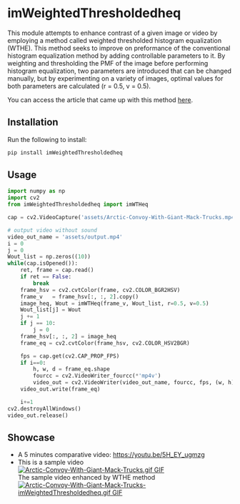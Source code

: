 # imWeightedThresholdedheq
This module attempts to enhance contrast of a given image or video by employing a method called weighted thresholded histogram equalization (WTHE). This method seeks to improve on preformance of the conventional histogram equalization method by adding controllable parameters to it. By weighting and thresholding the PMF of the image before performing histogram equalization, two parameters are introduced that can be changed manually, but by experimenting on a variety of images, optimal values for both parameters are calculated (r = 0.5, v = 0.5).

You can access the article that came up with this method [here](https://www.researchgate.net/publication/3183125_Ward_RK_Fast_ImageVideo_Contrast_Enhancement_Based_on_Weighted_Thresholded_Histogram_Equalization_IEEE_Trans_Consumer_Electronics_532_757-764).  


## Installation

Run the following to install:

```python
pip install imWeightedThresholdedheq
```

## Usage

```python
import numpy as np
import cv2
from imWeightedThresholdedheq import imWTHeq 

cap = cv2.VideoCapture('assets/Arctic-Convoy-With-Giant-Mack-Trucks.mp4')

# output video without sound
video_out_name = 'assets/output.mp4'
i = 0
j = 0
Wout_list = np.zeros((10))
while(cap.isOpened()):
    ret, frame = cap.read()
    if ret == False:
        break
    frame_hsv = cv2.cvtColor(frame, cv2.COLOR_BGR2HSV)
    frame_v   = frame_hsv[:, :, 2].copy()
    image_heq, Wout = imWTHeq(frame_v, Wout_list, r=0.5, v=0.5)
    Wout_list[j] = Wout
    j += 1
    if j == 10:
        j = 0
    frame_hsv[:, :, 2] = image_heq
    frame_eq = cv2.cvtColor(frame_hsv, cv2.COLOR_HSV2BGR)

    fps = cap.get(cv2.CAP_PROP_FPS)
    if i==0:
        h, w, d = frame_eq.shape
        fourcc = cv2.VideoWriter_fourcc(*'mp4v')
        video_out = cv2.VideoWriter(video_out_name, fourcc, fps, (w, h))
    video_out.write(frame_eq)

    i+=1
cv2.destroyAllWindows()
video_out.release()
```

## Showcase
* A 5 minutes comparative video: https://youtu.be/5H_EY_ugmzg
* This is a sample video  
[![Arctic-Convoy-With-Giant-Mack-Trucks.gif GIF](https://raw.githubusercontent.com/Mamdasn/imWeightedThresholdedheq/main/assets/Arctic-Convoy-With-Giant-Mack-Trucks.gif "Arctic-Convoy-With-Giant-Mack-Trucks.gif GIF")](https://youtu.be/5H_EY_ugmzg)  
The sample video enhanced by WTHE method  
[![Arctic-Convoy-With-Giant-Mack-Trucks-imWeightedThresholdedheq.gif GIF](https://raw.githubusercontent.com/Mamdasn/imWeightedThresholdedheq/main/assets/Arctic-Convoy-With-Giant-Mack-Trucks-imWeightedThresholdedheq.gif "Arctic-Convoy-With-Giant-Mack-Trucks-imWeightedThresholdedheq.gif GIF")](https://youtu.be/5H_EY_ugmzg)  
